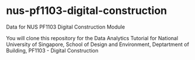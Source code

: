 # nus-pf1103-digital-construction
Data for NUS PF1103 Digital Construction Module

You will clone this repository for the Data Analytics Tutorial for National University of Singapore, School of Design and Environment, Deptartment of Building, PF1103 - Digital Construction 
